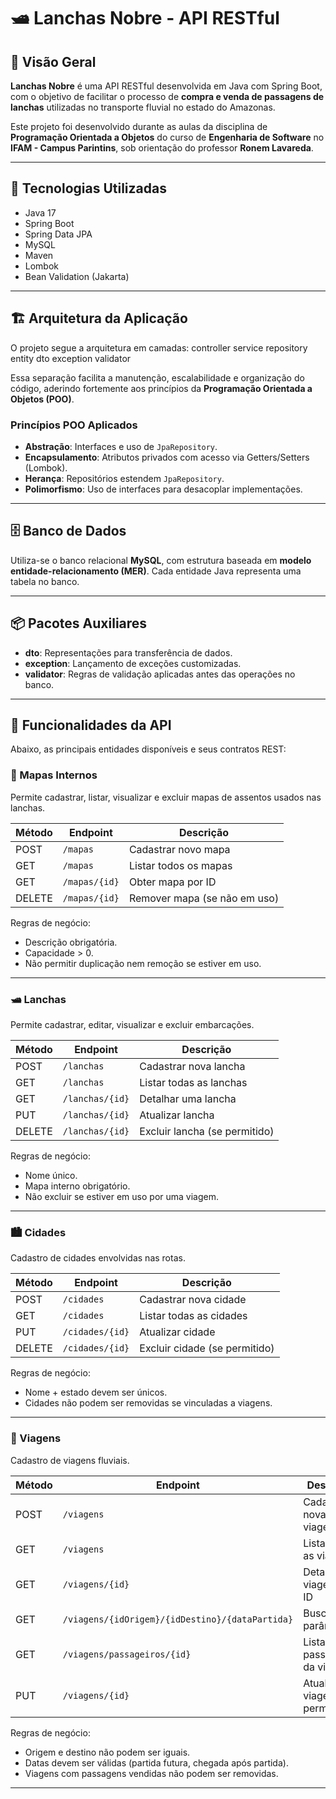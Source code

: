 # 🛥️ Lanchas Nobre - API RESTful

## 📖 Visão Geral

**Lanchas Nobre** é uma API RESTful desenvolvida em Java com Spring Boot, com o objetivo de facilitar o processo de **compra e venda de passagens de lanchas** utilizadas no transporte fluvial no estado do Amazonas.

Este projeto foi desenvolvido durante as aulas da disciplina de **Programação Orientada a Objetos** do curso de **Engenharia de Software** no **IFAM - Campus Parintins**, sob orientação do professor **Ronem Lavareda**.

---

## 🧩 Tecnologias Utilizadas

- Java 17
- Spring Boot
- Spring Data JPA
- MySQL
- Maven
- Lombok
- Bean Validation (Jakarta)

---

## 🏗️ Arquitetura da Aplicação

O projeto segue a arquitetura em camadas:
controller
service
repository
entity
dto
exception
validator


Essa separação facilita a manutenção, escalabilidade e organização do código, aderindo fortemente aos princípios da **Programação Orientada a Objetos (POO)**.

### Princípios POO Aplicados

- **Abstração**: Interfaces e uso de `JpaRepository`.
- **Encapsulamento**: Atributos privados com acesso via Getters/Setters (Lombok).
- **Herança**: Repositórios estendem `JpaRepository`.
- **Polimorfismo**: Uso de interfaces para desacoplar implementações.

---

## 🗄️ Banco de Dados

Utiliza-se o banco relacional **MySQL**, com estrutura baseada em **modelo entidade-relacionamento (MER)**. Cada entidade Java representa uma tabela no banco.

---

## 📦 Pacotes Auxiliares

- **dto**: Representações para transferência de dados.
- **exception**: Lançamento de exceções customizadas.
- **validator**: Regras de validação aplicadas antes das operações no banco.

---

## 🔧 Funcionalidades da API

Abaixo, as principais entidades disponíveis e seus contratos REST:

### 📌 Mapas Internos

Permite cadastrar, listar, visualizar e excluir mapas de assentos usados nas lanchas.

| Método | Endpoint           | Descrição                       |
|--------|--------------------|---------------------------------|
| POST   | `/mapas`           | Cadastrar novo mapa             |
| GET    | `/mapas`           | Listar todos os mapas           |
| GET    | `/mapas/{id}`      | Obter mapa por ID               |
| DELETE | `/mapas/{id}`      | Remover mapa (se não em uso)    |

Regras de negócio:
- Descrição obrigatória.
- Capacidade > 0.
- Não permitir duplicação nem remoção se estiver em uso.

---

### 🛥️ Lanchas

Permite cadastrar, editar, visualizar e excluir embarcações.

| Método | Endpoint           | Descrição                       |
|--------|--------------------|---------------------------------|
| POST   | `/lanchas`         | Cadastrar nova lancha           |
| GET    | `/lanchas`         | Listar todas as lanchas         |
| GET    | `/lanchas/{id}`    | Detalhar uma lancha             |
| PUT    | `/lanchas/{id}`    | Atualizar lancha                |
| DELETE | `/lanchas/{id}`    | Excluir lancha (se permitido)   |

Regras de negócio:
- Nome único.
- Mapa interno obrigatório.
- Não excluir se estiver em uso por uma viagem.

---

### 🏙️ Cidades

Cadastro de cidades envolvidas nas rotas.

| Método | Endpoint           | Descrição                       |
|--------|--------------------|---------------------------------|
| POST   | `/cidades`         | Cadastrar nova cidade           |
| GET    | `/cidades`         | Listar todas as cidades         |
| PUT    | `/cidades/{id}`    | Atualizar cidade                |
| DELETE | `/cidades/{id}`    | Excluir cidade (se permitido)   |

Regras de negócio:
- Nome + estado devem ser únicos.
- Cidades não podem ser removidas se vinculadas a viagens.

---

### 📆 Viagens

Cadastro de viagens fluviais.

| Método | Endpoint                                                        | Descrição                           |
|--------|------------------------------------------------------------------|-------------------------------------|
| POST   | `/viagens`                                                      | Cadastrar nova viagem               |
| GET    | `/viagens`                                                      | Listar todas as viagens             |
| GET    | `/viagens/{id}`                                                 | Detalhar viagem por ID              |
| GET    | `/viagens/{idOrigem}/{idDestino}/{dataPartida}`                 | Buscar por parâmetros               |
| GET    | `/viagens/passageiros/{id}`                                     | Listar passageiros da viagem        |
| PUT    | `/viagens/{id}`                                                 | Atualizar viagem (se permitido)     |

Regras de negócio:
- Origem e destino não podem ser iguais.
- Datas devem ser válidas (partida futura, chegada após partida).
- Viagens com passagens vendidas não podem ser removidas.

---